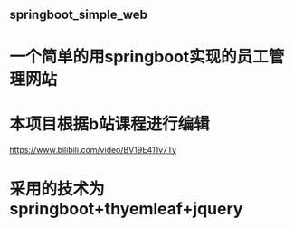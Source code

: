 ## springboot_simple_web
# 一个简单的用springboot实现的员工管理网站
# 本项目根据b站课程进行编辑
https://www.bilibili.com/video/BV19E411v7Ty
# 采用的技术为 springboot+thyemleaf+jquery
